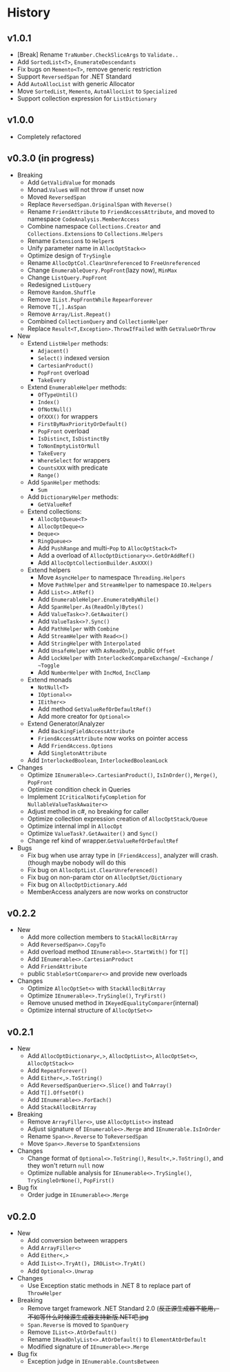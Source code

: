 ﻿# History

## v1.0.1

- [Break] Rename `TraNumber.CheckSliceArgs` to `Validate..`
- Add `SortedList<T>`, `EnumerateDescendants`
- Fix bugs on `Memento<T>`, remove generic restriction
- Support `ReversedSpan` for .NET Standard
- Add `AutoAllocList` with generic Allocator
- Move `SortedList`, `Memento`, `AutoAllocList` to `Specialized`
- Support collection expression for `ListDictionary`

## v1.0.0

- Completely refactored

## v0.3.0 (in progress)

- Breaking
    - Add `GetValidValue` for monads
    - Monad.`Value`s will not throw if unset now
    - Moved `ReversedSpan`
    - Replace `ReversedSpan.OriginalSpan` with `Reverse()`
    - Rename `FriendAttribute` to `FriendAccessAttribute`, and moved to namespace `CodeAnalysis.MemberAccess`
    - Combine namespace `Collections.Creator` and `Collections.Extensions` to `Collections.Helpers`
    - Rename `Extension`s to `Helper`s
    - Unify parameter name in `AllocOptStack<>`
    - Optimize design of `TrySingle`
    - Rename `AllocOptCol.ClearUnreferenced` to `FreeUnreferenced`
    - Change `EnumerableQuery.PopFront`(lazy now), `MinMax`
    - Change `ListQuery.PopFront`
    - Redesigned `ListQuery`
    - Remove `Random.Shuffle`
    - Remove `IList.PopFrontWhile` `RepearForever`
    - Remove `T[,].AsSpan`
    - Remove `Array/List.Repeat()`
    - Combined `CollectionQuery` and `CollectionHelper`
    - Replace `Result<T,Exception>.ThrowIfFailed` with `GetValueOrThrow`
- New
    - Extend `ListHelper` methods:
        - `Adjacent()`
        - `Select()` indexed version
        - `CartesianProduct()`
        - `PopFront` overload
        - `TakeEvery`
    - Extend `EnumerableHelper` methods:
        - `OfTypeUntil()`
        - `Index()`
        - `OfNotNull()`
        - `OfXXX()` for wrappers
        - `FirstByMaxPriorityOrDefault()`
        - `PopFront` overload
        - `IsDistinct`, `IsDistinctBy`
        - `ToNonEmptyListOrNull`
        - `TakeEvery`
        - `WhereSelect` for wrappers
        - `CountsXXX` with predicate
        - `Range()`
    - Add `SpanHelper` methods:
        - `Sum`
    - Add `DictionaryHelper` methods:
        - `GetValueRef`
    - Extend collections:
        - `AllocOptQueue<T>`
        - `AllocOptDeque<>`
        - `Deque<>`
        - `RingQueue<>`
        - Add `PushRange` and multi-`Pop` to `AllocOptStack<T>`
        - Add a overload of `AllocOptDictionary<>.GetOrAddRef()`
        - Add `AllocOptCollectionBuilder.AsXXX()`
    - Extend helpers
        - Move `AsyncHelper` to namespace `Threading.Helpers`
        - Move `PathHelper` and `StreamHelper` to namespace `IO.Helpers`
        - Add `List<>.AtRef()`
        - Add `EnumerableHelper.EnumerateByWhile()`
        - Add `SpanHelper.As(ReadOnly)Bytes()`
        - Add `ValueTask<>?.GetAwaiter()`
        - Add `ValueTask<>?.Sync()`
        - Add `PathHelper` with `Combine`
        - Add `StreamHelper` with `Read<>()`
        - Add `StringHelper` with `Interpolated`
        - Add `UnsafeHelper` with `AsReadOnly`, public `Offset`
        - Add `LockHelper` with `InterlockedCompareExchange`/ `~Exchange` / `~Toggle`
        - Add `NumberHelper` with `IncMod`, `IncClamp`
    - Extend monads
        - `NotNull<T>`
        - `IOptional<>`
        - `IEither<>`
        - Add method `GetValueRefOrDefaultRef()`
        - Add more creator for `Optional<>`
    - Extend Generator/Analyzer
        - Add `BackingFieldAccessAttribute`
        - `FriendAccessAttribute` now works on pointer access
        - Add `FriendAccess.Options`
        - Add `SingletonAttribute`
    - Add `InterlockedBoolean`, `InterlockedBooleanLock`
- Changes
    - Optimize `IEnumerable<>.CartesianProduct()`, `IsInOrder()`, `Merge()`, `PopFront`
    - Optimize condition check in Queries
    - Implement `ICriticalNotifyCompletion` for `NullableValueTaskAwaiter<>`
    - Adjust method in c#, no breaking for caller
    - Optimize collection expression creation of `AllocOptStack/Queue`
    - Optimize internal impl in `AllocOpt`
    - Optimize `ValueTask?.GetAwaiter()` and `Sync()`
    - Change ref kind of wrapper.`GetValueRefOrDefaultRef`
- Bugs
    - Fix bug when use array type in `[FriendAccess]`, analyzer will crash. (though maybe nobody will do this
    - Fix bug on `AllocOptList.ClearUnreferenced()`
    - Fix bug on non-param ctor on `AllocOptSet/Dictionary`
    - Fix bug on `AllocOptDictionary.Add`
    - MemberAccess analyzers are now works on constructor

## v0.2.2

- New
    - Add more collection members to `StackAllocBitArray`
    - Add `ReversedSpan<>.CopyTo`
    - Add overload method `IEnumerable<>.StartWith()` for `T[]`
    - Add `IEnumerable<>.CartesianProduct`
    - Add `FriendAttribute`
    - public `StableSortComparer<>` and provide new overloads
- Changes
    - Optimize `AllocOptSet<>` with `StackAllocBitArray`
    - Optimize `IEnumerable<>.TrySingle()`, `TryFirst()`
    - Remove unused method in `IKeyedEqualityComparer`(internal)
    - Optimize internal structure of `AllocOptSet<>`

## v0.2.1

- New
    - Add `AllocOptDictionary<,>`, `AllocOptList<>`, `AllocOptSet<>`, `AllocOptStack<>`
    - Add `RepeatForever()`
    - Add `Either<,>.ToString()`
    - Add `ReversedSpanQuerier<>.Slice()` and `ToArray()`
    - Add `T[].OffsetOf()`
    - Add `IEnumerable<>.ForEach()`
    - Add `StackAllocBitArray`
- Breaking
    - Remove `ArrayFiller<>`, use `AllocOptList<>` instead
    - Adjust signature of `IEnumerable<>.Merge` and `IEnumerable.IsInOrder`
    - Rename `Span<>.Reverse` to `ToReversedSpan`
    - Move `Span<>.Reverse` to `SpanExtensions`
- Changes
    - Change format of `Optional<>.ToString()`, `Result<,>.ToString()`, and they won't return `null` now
    - Optimize nullable analysis for `IEnumerable<>.TrySingle()`, `TrySingleOrNone()`, `PopFirst()`
- Bug fix
    - Order judge in `IEnumerable<>.Merge`

## v0.2.0

- New
    - Add conversion between wrappers
    - Add `ArrayFiller<>`
    - Add `Either<,>`
    - Add `IList<>.TryAt()`，`IROList<>.TryAt()`
    - Add `Optional<>.Unwrap`
- Changes
    - Use Exception static methods in .NET 8 to replace part of `ThrowHelper`
- Breaking
    - Remove target framework .NET Standard 2.0 (~~反正源生成器不能用，不如等什么时候源生成器支持新版.NET吧.jpg~~
    - `Span.Reverse` is moved to `SpanQuery`
    - Remove `IList<>.AtOrDefault()`
    - Rename `IReadOnlyList<>.AtOrDefault()` to `ElementAtOrDefault`
    - Modified signature of `IEnumerable<>.Merge`
- Bug fix
    - Exception judge in `IEnumerable.CountsBetween`
